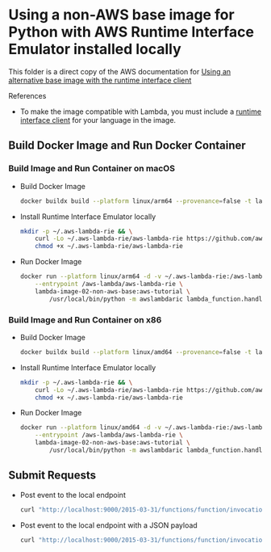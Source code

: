 # Using a non-AWS base image for Python with AWS Runtime Interface Emulator installed locally

This folder is a direct copy of the AWS documentation for
[Using an alternative base image with the runtime interface client](https://docs.aws.amazon.com/lambda/latest/dg/python-image.html#python-image-clients)


References
- To make the image compatible with Lambda, you must include a [runtime interface client]() for your language in the image.


## Build Docker Image and Run Docker Container

### Build Image and Run Container on macOS

-   Build Docker Image

    ```sh
    docker buildx build --platform linux/arm64 --provenance=false -t lambda-image-02-non-aws-base:aws-tutorial .
    ```

-   Install Runtime Interface Emulator locally

    ```sh
    mkdir -p ~/.aws-lambda-rie && \
        curl -Lo ~/.aws-lambda-rie/aws-lambda-rie https://github.com/aws/aws-lambda-runtime-interface-emulator/releases/latest/download/aws-lambda-rie-arm64 && \
        chmod +x ~/.aws-lambda-rie/aws-lambda-rie
    ```

-   Run Docker Image

    ```sh
    docker run --platform linux/arm64 -d -v ~/.aws-lambda-rie:/aws-lambda -p 9000:8080 \
        --entrypoint /aws-lambda/aws-lambda-rie \
        lambda-image-02-non-aws-base:aws-tutorial \
            /usr/local/bin/python -m awslambdaric lambda_function.handler
    ```


### Build Image and Run Container on x86

-   Build Docker Image

    ```sh
    docker buildx build --platform linux/amd64 --provenance=false -t lambda-image-02-non-aws-base:aws-tutorial .
    ```

-   Install Runtime Interface Emulator locally

    ```sh
    mkdir -p ~/.aws-lambda-rie && \
        curl -Lo ~/.aws-lambda-rie/aws-lambda-rie https://github.com/aws/aws-lambda-runtime-interface-emulator/releases/latest/download/aws-lambda-rie && \
        chmod +x ~/.aws-lambda-rie/aws-lambda-rie
    ```

-   Run Docker Image

    ```sh
    docker run --platform linux/amd64 -d -v ~/.aws-lambda-rie:/aws-lambda -p 9000:8080 \
        --entrypoint /aws-lambda/aws-lambda-rie \
        lambda-image-02-non-aws-base:aws-tutorial \
            /usr/local/bin/python -m awslambdaric lambda_function.handler
    ```


## Submit Requests

-   Post event to the local endpoint

    ```sh
    curl "http://localhost:9000/2015-03-31/functions/function/invocations" -d '{}'
    ```

-   Post event to the local endpoint with a JSON payload

    ```sh
    curl "http://localhost:9000/2015-03-31/functions/function/invocations" -d '{"payload":"hello world!"}'
    ```
